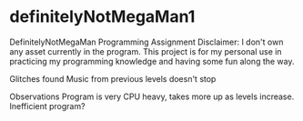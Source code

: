 # definitelyNotMegaMan1
DefinitelyNotMegaMan Programming Assignment
Disclaimer:
I don't own any asset currently in the program.
This project is for my personal use in practicing my 
programming knowledge and having some fun along the way.


Glitches found
Music from previous levels doesn't stop

Observations
Program is very CPU heavy, takes more up as levels increase. Inefficient program?